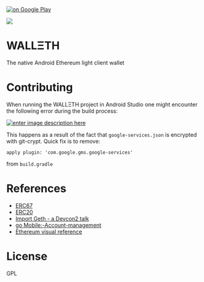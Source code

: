 [![on Google Play](http://ligi.de/img/play_badge.png)](https://play.google.com/store/apps/details?id=org.walleth)

![](https://github.com/ligi/walleth/blob/master/assets/1024x500.png)

WALLΞTH
=======

The native Android Ethereum light client wallet

Contributing
==========

When running the WALLΞTH project in Android Studio one might encounter the following error during the build process: 

[![enter image description here][2]][2]

This happens as a result of the fact that `google-services.json` is encrypted with git-crypt. Quick fix is to remove:

    apply plugin: 'com.google.gms.google-services'

from `build.gradle`

References
==========

* [ERC67](https://github.com/ethereum/EIPs/issues/67)
* [ERC20](https://github.com/ethereum/EIPs/issues/20)
* [Import Geth - a Devcon2 talk](https://ethereum.karalabe.com/talks/2016-devcon.html#1)
* [go Mobile:-Account-management](https://github.com/ethereum/go-ethereum/wiki/Mobile:-Account-management)
* [Ethereum visual reference](https://www.ethereum.org/images/logos/Ethereum_Visual_Identity_1.0.0.pdf)

License
=======

GPL

  [2]: https://i.stack.imgur.com/1RDcW.png
